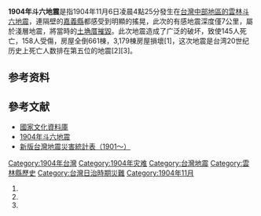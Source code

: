 **1904年斗六地震**是指1904年11月6日凌晨4點25分發生在[台灣中部地區的](https://zh.wikipedia.org/wiki/台灣 "wikilink")[雲林](https://zh.wikipedia.org/wiki/雲林縣 "wikilink")[斗六地震](../Page/斗六市.md "wikilink")，連隔壁的[嘉義縣](../Page/嘉義縣.md "wikilink")都感受到明顯的搖晃，此次的有感地震深度僅7公里，屬於淺層地震，將當時的[土埆厝摧毀](https://zh.wikipedia.org/wiki/土埆厝 "wikilink")。此次地震造成了广泛的破坏，致使145人死亡，158人受傷，房屋全倒661棟，3,179棟房屋損壞\[1\]，这次地震是台湾20世纪历史上死亡人数排在第五位的地震\[2\]\[3\]。

## 参考资料

## 參考文献

  - [國家文化資料庫](https://web.archive.org/web/20061106085820/http://nrch.cca.gov.tw/ccahome/photo/photo_item.htm)
  - [1904年斗六地震](http://scman.cwb.gov.tw/eqv5/10eq/1904/1904main_new.htm)
  - [新版台灣地震災害統計表（1901～）](http://www.cwb.gov.tw/V7/knowledge/encyclopedia/eq070_more.htm)

[Category:1904年台灣](https://zh.wikipedia.org/wiki/Category:1904年台灣 "wikilink") [Category:1904年灾难](https://zh.wikipedia.org/wiki/Category:1904年灾难 "wikilink") [Category:台灣地震](https://zh.wikipedia.org/wiki/Category:台灣地震 "wikilink") [Category:雲林縣歷史](https://zh.wikipedia.org/wiki/Category:雲林縣歷史 "wikilink") [Category:台灣日治時期災難](https://zh.wikipedia.org/wiki/Category:台灣日治時期災難 "wikilink") [Category:1904年11月](https://zh.wikipedia.org/wiki/Category:1904年11月 "wikilink")

1.
2.

3.